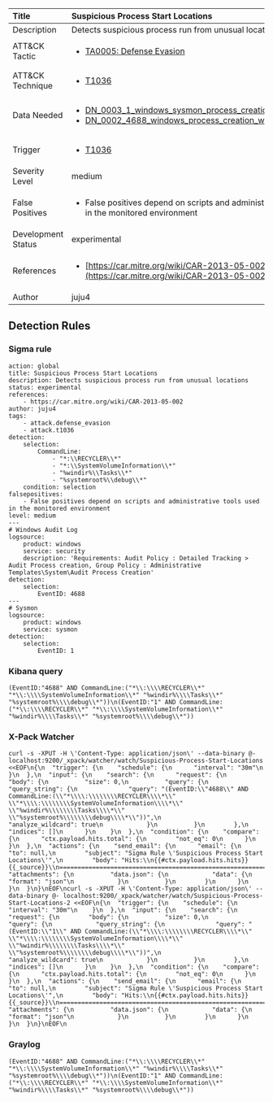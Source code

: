| Title                | Suspicious Process Start Locations                                                                                                                                                 |
|:---------------------|:------------------------------------------------------------------------------------------------------------------------------------------------------------|
| Description          | Detects suspicious process run from unusual locations                                                                                                                                           |
| ATT&amp;CK Tactic    | <ul><li>[TA0005: Defense Evasion](https://attack.mitre.org/tactics/TA0005)</li></ul>  |
| ATT&amp;CK Technique | <ul><li>[T1036](https://attack.mitre.org/tactics/T1036)</li></ul>                             |
| Data Needed          | <ul><li>[DN_0003_1_windows_sysmon_process_creation](../Data_Needed/DN_0003_1_windows_sysmon_process_creation.md)</li><li>[DN_0002_4688_windows_process_creation_with_commandline](../Data_Needed/DN_0002_4688_windows_process_creation_with_commandline.md)</li></ul>                                                         |
| Trigger              | <ul><li>[T1036](../Triggering/T1036.md)</li></ul>  |
| Severity Level       | medium                                                                                                                                                 |
| False Positives      | <ul><li>False positives depend on scripts and administrative tools used in the monitored environment</li></ul>                                                                  |
| Development Status   | experimental                                                                                                                                                |
| References           | <ul><li>[https://car.mitre.org/wiki/CAR-2013-05-002](https://car.mitre.org/wiki/CAR-2013-05-002)</li></ul>                                                          |
| Author               | juju4                                                                                                                                                |


## Detection Rules

### Sigma rule

```
action: global
title: Suspicious Process Start Locations
description: Detects suspicious process run from unusual locations
status: experimental
references:
    - https://car.mitre.org/wiki/CAR-2013-05-002
author: juju4
tags:
    - attack.defense_evasion
    - attack.t1036
detection:
    selection:
        CommandLine:
            - "*:\\RECYCLER\\*"
            - "*:\\SystemVolumeInformation\\*"
            - "%windir%\\Tasks\\*"
            - "%systemroot%\\debug\\*"
    condition: selection
falsepositives: 
    - False positives depend on scripts and administrative tools used in the monitored environment
level: medium
---
# Windows Audit Log
logsource:
    product: windows
    service: security
    description: 'Requirements: Audit Policy : Detailed Tracking > Audit Process creation, Group Policy : Administrative Templates\System\Audit Process Creation'
detection:
    selection:
        EventID: 4688
---
# Sysmon
logsource:
    product: windows
    service: sysmon
detection:
    selection:
        EventID: 1

```





### Kibana query

```
(EventID:"4688" AND CommandLine:("*\\:\\\\RECYCLER\\*" "*\\:\\\\SystemVolumeInformation\\*" "%windir%\\\\Tasks\\*" "%systemroot%\\\\debug\\*"))\n(EventID:"1" AND CommandLine:("*\\:\\\\RECYCLER\\*" "*\\:\\\\SystemVolumeInformation\\*" "%windir%\\\\Tasks\\*" "%systemroot%\\\\debug\\*"))
```





### X-Pack Watcher

```
curl -s -XPUT -H \'Content-Type: application/json\' --data-binary @- localhost:9200/_xpack/watcher/watch/Suspicious-Process-Start-Locations <<EOF\n{\n  "trigger": {\n    "schedule": {\n      "interval": "30m"\n    }\n  },\n  "input": {\n    "search": {\n      "request": {\n        "body": {\n          "size": 0,\n          "query": {\n            "query_string": {\n              "query": "(EventID:\\"4688\\" AND CommandLine:(\\"*\\\\:\\\\\\\\RECYCLER\\\\*\\" \\"*\\\\:\\\\\\\\SystemVolumeInformation\\\\*\\" \\"%windir%\\\\\\\\Tasks\\\\*\\" \\"%systemroot%\\\\\\\\debug\\\\*\\"))",\n              "analyze_wildcard": true\n            }\n          }\n        },\n        "indices": []\n      }\n    }\n  },\n  "condition": {\n    "compare": {\n      "ctx.payload.hits.total": {\n        "not_eq": 0\n      }\n    }\n  },\n  "actions": {\n    "send_email": {\n      "email": {\n        "to": null,\n        "subject": "Sigma Rule \'Suspicious Process Start Locations\'",\n        "body": "Hits:\\n{{#ctx.payload.hits.hits}}{{_source}}\\n================================================================================\\n{{/ctx.payload.hits.hits}}",\n        "attachments": {\n          "data.json": {\n            "data": {\n              "format": "json"\n            }\n          }\n        }\n      }\n    }\n  }\n}\nEOF\ncurl -s -XPUT -H \'Content-Type: application/json\' --data-binary @- localhost:9200/_xpack/watcher/watch/Suspicious-Process-Start-Locations-2 <<EOF\n{\n  "trigger": {\n    "schedule": {\n      "interval": "30m"\n    }\n  },\n  "input": {\n    "search": {\n      "request": {\n        "body": {\n          "size": 0,\n          "query": {\n            "query_string": {\n              "query": "(EventID:\\"1\\" AND CommandLine:(\\"*\\\\:\\\\\\\\RECYCLER\\\\*\\" \\"*\\\\:\\\\\\\\SystemVolumeInformation\\\\*\\" \\"%windir%\\\\\\\\Tasks\\\\*\\" \\"%systemroot%\\\\\\\\debug\\\\*\\"))",\n              "analyze_wildcard": true\n            }\n          }\n        },\n        "indices": []\n      }\n    }\n  },\n  "condition": {\n    "compare": {\n      "ctx.payload.hits.total": {\n        "not_eq": 0\n      }\n    }\n  },\n  "actions": {\n    "send_email": {\n      "email": {\n        "to": null,\n        "subject": "Sigma Rule \'Suspicious Process Start Locations\'",\n        "body": "Hits:\\n{{#ctx.payload.hits.hits}}{{_source}}\\n================================================================================\\n{{/ctx.payload.hits.hits}}",\n        "attachments": {\n          "data.json": {\n            "data": {\n              "format": "json"\n            }\n          }\n        }\n      }\n    }\n  }\n}\nEOF\n
```





### Graylog

```
(EventID:"4688" AND CommandLine:("*\\:\\\\RECYCLER\\*" "*\\:\\\\SystemVolumeInformation\\*" "%windir%\\\\Tasks\\*" "%systemroot%\\\\debug\\*"))\n(EventID:"1" AND CommandLine:("*\\:\\\\RECYCLER\\*" "*\\:\\\\SystemVolumeInformation\\*" "%windir%\\\\Tasks\\*" "%systemroot%\\\\debug\\*"))
```

